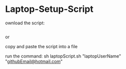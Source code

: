 # Laptop-Setup-Script

ownload the script:
``` curl -LJO https://raw.githubusercontent.com/robbobby/Laptop-Setup-Script/main/laptopSetup.sh
```

or

copy and paste the script into a file 

run the command:
sh laptopScript.sh "laptopUserName" "githubEmail@hotmail.com"
